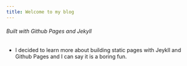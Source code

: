 ```yaml
---
title: Welcome to my blog
---
```


###### Built with Github Pages and Jekyll

- I decided to learn more about building static pages with Jeykll and Github Pages and I can say it is a boring fun.
